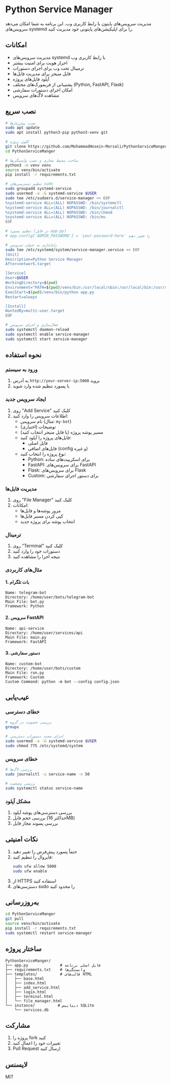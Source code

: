 # Python Service Manager

مدیریت سرویس‌های پایتون با رابط کاربری وب. این برنامه به شما امکان می‌دهد سرویس‌های systemd را برای اپلیکیشن‌های پایتونی خود مدیریت کنید.

## امکانات
- مدیریت سرویس‌های systemd با رابط کاربری وب
- احراز هویت برای امنیت بیشتر
- ترمینال تحت وب برای اجرای دستورات
- فایل منیجر برای مدیریت فایل‌ها
- آپلود فایل‌های پروژه
- پشتیبانی از فریمورک‌های مختلف (Python, FastAPI, Flask)
- امکان اجرای دستورات سفارشی
- مشاهده لاگ‌های سرویس

## نصب سریع

```bash
# نصب پیش‌نیازها
sudo apt update
sudo apt install python3-pip python3-venv git

# کلون پروژه
git clone https://github.com/MohammadHosein-Morsali/PythonServiceManger.git
cd PythonServiceManger

# ساخت محیط مجازی و نصب وابستگی‌ها
python3 -m venv venv
source venv/bin/activate
pip install -r requirements.txt

# تنظیم دسترسی‌های sudo
sudo groupadd systemd-service
sudo usermod -a -G systemd-service $USER
sudo tee /etc/sudoers.d/service-manager << EOF
%systemd-service ALL=(ALL) NOPASSWD: /bin/systemctl
%systemd-service ALL=(ALL) NOPASSWD: /bin/journalctl
%systemd-service ALL=(ALL) NOPASSWD: /bin/chmod
%systemd-service ALL=(ALL) NOPASSWD: /bin/mv
EOF

# تنظیم پسورد (در فایل app.py)
# app.config['ADMIN_PASSWORD'] = 'your-password-here' را تغییر دهید

# راه‌اندازی به عنوان سرویس
sudo tee /etc/systemd/system/service-manager.service << EOF
[Unit]
Description=Python Service Manager
After=network.target

[Service]
User=$USER
WorkingDirectory=$(pwd)
Environment="PATH=$(pwd)/venv/bin:/usr/local/sbin:/usr/local/bin:/usr/sbin:/usr/bin:/sbin:/bin"
ExecStart=$(pwd)/venv/bin/python app.py
Restart=always

[Install]
WantedBy=multi-user.target
EOF

# فعال‌سازی و اجرای سرویس
sudo systemctl daemon-reload
sudo systemctl enable service-manager
sudo systemctl start service-manager
```

## نحوه استفاده

### ورود به سیستم
1. به آدرس `http://your-server-ip:5000` بروید
2. با پسورد تنظیم شده وارد شوید

### ایجاد سرویس جدید
1. روی "Add Service" کلیک کنید
2. اطلاعات سرویس را وارد کنید:
   - نام سرویس (مثال: `my-bot`)
   - توضیحات (اختیاری)
   - مسیر پوشه پروژه (با فایل منیجر انتخاب کنید)
   - فایل‌های پروژه را آپلود کنید:
     - فایل اصلی
     - فایل‌های اضافی (config و غیره)
   - نوع پروژه را انتخاب کنید:
     - Python: برای اسکریپت‌های ساده
     - FastAPI: برای سرویس‌های FastAPI
     - Flask: برای سرویس‌های Flask
     - Custom: برای دستور اجرای سفارشی

### مدیریت فایل‌ها
1. روی "File Manager" کلیک کنید
2. امکانات:
   - مرور پوشه‌ها و فایل‌ها
   - کپی کردن مسیر فایل‌ها
   - انتخاب پوشه برای پروژه جدید

### ترمینال
1. روی "Terminal" کلیک کنید
2. دستورات خود را وارد کنید
3. نتیجه اجرا را مشاهده کنید

### مثال‌های کاربردی

#### 1. بات تلگرام
```
Name: telegram-bot
Directory: /home/user/bots/telegram-bot
Main File: bot.py
Framework: Python
```

#### 2. سرویس FastAPI
```
Name: api-service
Directory: /home/user/services/api
Main File: main.py
Framework: FastAPI
```

#### 3. دستور سفارشی
```
Name: custom-bot
Directory: /home/user/bots/custom
Main File: run.py
Framework: Custom
Custom Command: python -m bot --config config.json
```

## عیب‌یابی

### خطای دسترسی
```bash
# بررسی عضویت در گروه
groups

# اجرای مجدد دستورات دسترسی
sudo usermod -a -G systemd-service $USER
sudo chmod 775 /etc/systemd/system
```

### خطای سرویس
```bash
# بررسی لاگ‌ها
sudo journalctl -u service-name -n 50

# بررسی وضعیت
sudo systemctl status service-name
```

### مشکل آپلود
1. بررسی دسترسی‌های پوشه آپلود
2. بررسی حجم فایل (حداکثر 16MB)
3. بررسی پسوند مجاز فایل

## نکات امنیتی
1. حتماً پسورد پیش‌فرض را تغییر دهید
2. فایروال را تنظیم کنید:
   ```bash
   sudo ufw allow 5000
   sudo ufw enable
   ```
3. از HTTPS استفاده کنید
4. دسترسی‌های sudo را محدود کنید

## به‌روزرسانی
```bash
cd PythonServiceManger
git pull
source venv/bin/activate
pip install -r requirements.txt
sudo systemctl restart service-manager
```

## ساختار پروژه
```
PythonServiceManger/
├── app.py              # فایل اصلی برنامه
├── requirements.txt    # وابستگی‌ها
├── templates/          # قالب‌های HTML
│   ├── base.html
│   ├── index.html
│   ├── add_service.html
│   ├── login.html
│   ├── terminal.html
│   └── file_manager.html
└── instance/          # دیتابیس SQLite
    └── services.db
```

## مشارکت
1. پروژه را fork کنید
2. تغییرات خود را اعمال کنید
3. Pull Request ارسال کنید

## لایسنس
MIT 